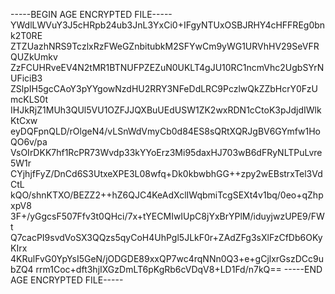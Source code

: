 -----BEGIN AGE ENCRYPTED FILE-----
YWdlLWVuY3J5cHRpb24ub3JnL3YxCi0+IFgyNTUxOSBJRHY4cHFFREg0bnk2T0RE
ZTZUazhNRS9TczlxRzFWeGZnbitubkM2SFYwCm9yWG1URVhHV29SeVFRQUZkUmkv
ZzFCUHRveEV4N2tMR1BTNUFPZEZuN0UKLT4gJU10RC1ncmVhc2UgbSYrNUFiciB3
ZSlpIH5gcCAoY3pYYgowNzdHU2RRY3NFeDdLRC9PczlwQkZZbHcrY0FzUmcKLS0t
IHJkRjZ1MUh3QUl5VU1OZFJJQXBuUEdUSW1ZK2wxRDN1cCtoK3pJdjdIWlkKtCxw
eyDQFpnQLD/rOlgeN4/vLSnWdVmyCb0d84ES8sQRtXQRJgBV6GYmfw1HoQO6v/pa
VsOIrDKK7hf1RcPR73Wvdp33kYYoErz3Mi95daxHJ703wB6dFRyNLTPuLvre5W1r
CYjhjfFyZ/DnCd6S3UtxeXPE3L08wfq+Dk0kbwbhGG++zpy2wEBstrxTel3VdCtL
kQO/shnKTXO/BEZZ2++hZ6QJC4KeAdXclIWqbmiTcgSEXt4v1bq/0eo+qZhpxpV8
3F+/yGgcsF507Ffv3t0QHci/7x+tYECMIwIUpC8jYxBrYPlM/iduyjwzUPE9/FWt
Q7cacPI9svdVoSX3QQzs5qyCoH4UhPgl5JLkF0r+ZAdZFg3sXlFzCfDb6OKyKIrx
4KRulFvG0YpYsI5GeN/jODGDE89xxQP7wc4rqNNn0Q3+e+gCjlxrGszDCc9ubZQ4
rrm1Coc+dft3hjIXGzDmLT6pKgRb6cVDqV8+LD1Fd/n7kQ==
-----END AGE ENCRYPTED FILE-----
